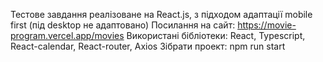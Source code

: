 Тестове завдання реалізоване на React.js, з підходом адаптації mobile first (під desktop не адаптовано)
Посилання на сайт: https://movie-program.vercel.app/movies
Використані бібліотеки: React, Typescript, React-calendar, React-router, Axios
Зібрати проект: npm run start
